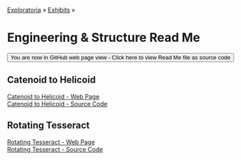 [Exploratoria]( http://exploratoria.github.io ) &raquo; [Exhibits]( http://exploratoria.github.io/exhibits/ ) &raquo;

Engineering & Structure Read Me
====

<span style="display: none"> [You are now in GitHub source code view - Click here to view Read Me file as a web page]( http://exploratoria.github.io/exhibits/engineering/index.html 'View file as a web page' ) </span>
<input type=button value="You are now in GitHub web page view - Click here to view Read Me file as source code" onclick="window.location.href='https://github.com/exploratoria/exploratoria.github.io/tree/master/exhibits/engineering/'" />

## Catenoid to Helicoid

[Catenoid to Helicoid - Web Page]( http://exploratoria.github.io/exhibits/engineering/catenoid-to-helicoid/index.html )  
[Catenoid to Helicoid - Source Code]( https://github.com/exploratoria/exploratoria.github.io/tree/master/exhibits/engineering/catenoid-to-helicoid/ )

## Rotating Tesseract

[Rotating Tesseract - Web Page]( http://exploratoria.github.io/exhibits/engineering/rotating-tesseract/index.html )  
[Rotating Tesseract - Source Code]( https://github.com/exploratoria/exploratoria.github.io/tree/master/exhibits/engineering/rotating-tesseract/ )
